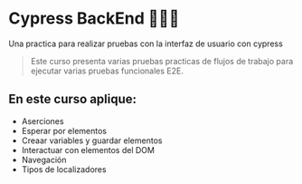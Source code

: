 # Cypress BackEnd 🧑🏻‍💻
Una practica para realizar pruebas con la interfaz de usuario con cypress
> Este curso presenta varias pruebas practicas de flujos de trabajo para ejecutar varias pruebas funcionales E2E.

## En este curso aplique:
* Aserciones
* Esperar por elementos
* Creaar variables y guardar elementos
* Interactuar con elementos del DOM
* Navegación
* Tipos de localizadores
